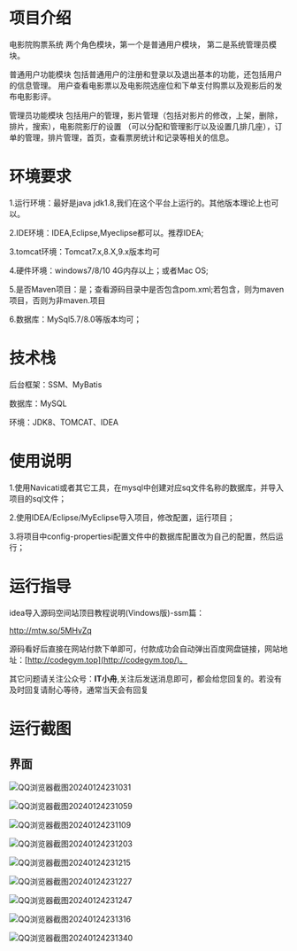 # 项目介绍

电影院购票系统  两个角色模块，第一个是普通用户模块， 第二是系统管理员模块。 

普通用户功能模块 包括普通用户的注册和登录以及退出基本的功能，还包括用户的信息管理。 用户查看电影票以及电影院选座位和下单支付购票以及观影后的发布电影影评。 

管理员功能模块 包括用户的管理，影片管理（包括对影片的修改，上架，删除，排片，搜索），电影院影厅的设置 （可以分配和管理影厅以及设置几排几座），订单的管理，排片管理，首页，查看票房统计和记录等相关的信息。 



# 环境要求

1.运行环境：最好是java jdk1.8,我们在这个平台上运行的。其他版本理论上也可以。 

2.IDE环境：IDEA,Eclipse,Myeclipse都可以。推荐IDEA; 

3.tomcat环境：Tomcat7.x,8.X,9.x版本均可 

4.硬件环境：windows7/8/10 4G内存以上；或者Mac OS; 

5.是否Maven项目：是；查看源码目录中是否包含pom.xml;若包含，则为maven项目，否则为非maven.项目 

6.数据库：MySql5.7/8.0等版本均可；

# 技术栈

后台框架：SSM、MyBatis

数据库：MySQL

环境：JDK8、TOMCAT、IDEA

# 使用说明

1.使用Navicati或者其它工具，在mysql中创建对应sq文件名称的数据库，并导入项目的sql文件； 

2.使用IDEA/Eclipse/MyEclipse导入项目，修改配置，运行项目； 

3.将项目中config-propertiesi配置文件中的数据库配置改为自己的配置，然后运行；

# 运行指导

idea导入源码空间站顶目教程说明(Vindows版)-ssm篇：

http://mtw.so/5MHvZq 

源码看好后直接在网站付款下单即可，付款成功会自动弹出百度网盘链接，网站地址：[http://codegym.top](http://codegym.top/)。 

其它问题请关注公众号：**IT小舟**,关注后发送消息即可，都会给您回复的。若没有及时回复请耐心等待，通常当天会有回复

# 运行截图

## 界面

![QQ浏览器截图20240124231031](https://gulimallcativen.oss-cn-shenzhen.aliyuncs.com/bishe/QQ%E6%B5%8F%E8%A7%88%E5%99%A8%E6%88%AA%E5%9B%BE20240124231031.png)

![QQ浏览器截图20240124231059](https://gulimallcativen.oss-cn-shenzhen.aliyuncs.com/bishe/QQ%E6%B5%8F%E8%A7%88%E5%99%A8%E6%88%AA%E5%9B%BE20240124231059.png)

![QQ浏览器截图20240124231109](https://gulimallcativen.oss-cn-shenzhen.aliyuncs.com/bishe/QQ%E6%B5%8F%E8%A7%88%E5%99%A8%E6%88%AA%E5%9B%BE20240124231109.png)

![QQ浏览器截图20240124231203](https://gulimallcativen.oss-cn-shenzhen.aliyuncs.com/bishe/QQ%E6%B5%8F%E8%A7%88%E5%99%A8%E6%88%AA%E5%9B%BE20240124231203.png)

![QQ浏览器截图20240124231215](https://gulimallcativen.oss-cn-shenzhen.aliyuncs.com/bishe/QQ%E6%B5%8F%E8%A7%88%E5%99%A8%E6%88%AA%E5%9B%BE20240124231215.png)

![QQ浏览器截图20240124231227](https://gulimallcativen.oss-cn-shenzhen.aliyuncs.com/bishe/QQ%E6%B5%8F%E8%A7%88%E5%99%A8%E6%88%AA%E5%9B%BE20240124231227.png)

![QQ浏览器截图20240124231247](https://gulimallcativen.oss-cn-shenzhen.aliyuncs.com/bishe/QQ%E6%B5%8F%E8%A7%88%E5%99%A8%E6%88%AA%E5%9B%BE20240124231247.png)

![QQ浏览器截图20240124231316](https://gulimallcativen.oss-cn-shenzhen.aliyuncs.com/bishe/QQ%E6%B5%8F%E8%A7%88%E5%99%A8%E6%88%AA%E5%9B%BE20240124231316.png)

![QQ浏览器截图20240124231340](https://gulimallcativen.oss-cn-shenzhen.aliyuncs.com/bishe/QQ%E6%B5%8F%E8%A7%88%E5%99%A8%E6%88%AA%E5%9B%BE20240124231340.png)
